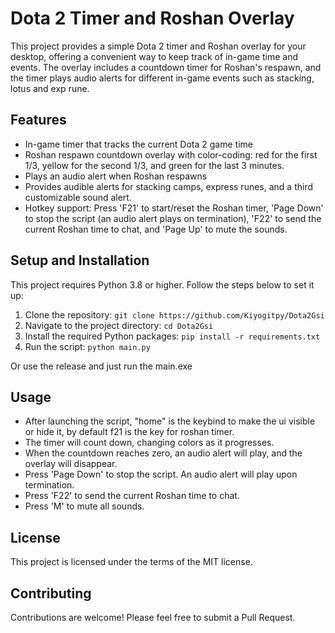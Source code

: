 # Dota 2 Timer and Roshan Overlay

This project provides a simple Dota 2 timer and Roshan overlay for your desktop, offering a convenient way to keep track of in-game time and events. The overlay includes a countdown timer for Roshan's respawn, and the timer plays audio alerts for different in-game events such as stacking, lotus and exp rune.

## Features

- In-game timer that tracks the current Dota 2 game time
- Roshan respawn countdown overlay with color-coding: red for the first 1/3, yellow for the second 1/3, and green for the last 3 minutes.
- Plays an audio alert when Roshan respawns
- Provides audible alerts for stacking camps, express runes, and a third customizable sound alert.
- Hotkey support: Press 'F21' to start/reset the Roshan timer, 'Page Down' to stop the script (an audio alert plays on termination), 'F22' to send the current Roshan time to chat, and 'Page Up' to mute the sounds.

## Setup and Installation

This project requires Python 3.8 or higher. Follow the steps below to set it up:

1. Clone the repository: `git clone https://github.com/Kiyogitpy/Dota2Gsi`
2. Navigate to the project directory: `cd Dota2Gsi`
3. Install the required Python packages: `pip install -r requirements.txt`
6. Run the script: `python main.py`

Or use the release and just run the main.exe

## Usage

- After launching the script, "home" is the keybind to make the ui visible or hide it, by default f21 is the key for roshan timer.
- The timer will count down, changing colors as it progresses.
- When the countdown reaches zero, an audio alert will play, and the overlay will disappear.
- Press 'Page Down' to stop the script. An audio alert will play upon termination.
- Press 'F22' to send the current Roshan time to chat.
- Press 'M' to mute all sounds.

## License

This project is licensed under the terms of the MIT license.

## Contributing

Contributions are welcome! Please feel free to submit a Pull Request.


